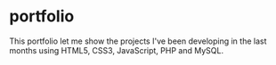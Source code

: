 # portfolio
This portfolio let me show the projects I've been developing in the last months using HTML5, CSS3, JavaScript, PHP and MySQL.

